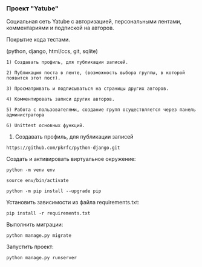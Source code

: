### Проект "Yatube"

Социальная сеть Yatube с авторизацией, персональными лентами, 
комментариями и подпиской на авторов. 

Покрытие кода тестами.


(python, django, html/ccs, git, sqlite)
```
1) Создавать профиль, для публикации записей.
```
```
2) Публикация поста в ленте, (возможность выбора группы, в которой появится этот пост).
```
```
3) Просматривать и подписываться на страницы других авторов.
```

```
4) Комментировать записи других авторов.
```
```
5) Работа с пользователями, создание групп осуществляется через панель администратора
```
```
6) Unittest основных функций.
```
1) Создавать профиль, для публикации записей
```
https://github.com/pkrfc/python-django.git
```


Cоздать и активировать виртуальное окружение:

```
python -m venv env
```

```
source env/bin/activate
```

```
python -m pip install --upgrade pip
```

Установить зависимости из файла requirements.txt:

```
pip install -r requirements.txt
```

Выполнить миграции:

```
python manage.py migrate
```

Запустить проект:

```
python manage.py runserver
```




